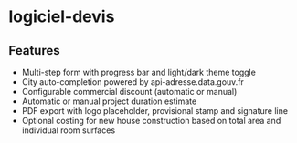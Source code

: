 # logiciel-devis

## Features
- Multi-step form with progress bar and light/dark theme toggle
- City auto-completion powered by api-adresse.data.gouv.fr
- Configurable commercial discount (automatic or manual)
- Automatic or manual project duration estimate
- PDF export with logo placeholder, provisional stamp and signature line
- Optional costing for new house construction based on total area and individual room surfaces
